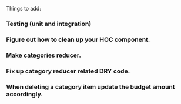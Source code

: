 Things to add:

### Testing (unit and integration)

### Figure out how to clean up your HOC component.

### Make categories reducer.

### Fix up category reducer related DRY code.

### When deleting a category item update the budget amount accordingly.
